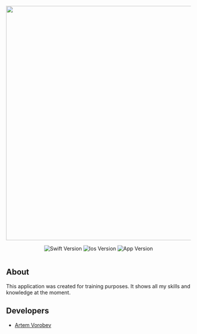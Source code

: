 <p align="center">
      <img src="https://media.giphy.com/media/EauwThrXwq0EWngOcT/giphy.gif" width="640">
</p>

<p align="center">
   <img src="https://img.shields.io/badge/Swift-Version%205-lightgrey" alt="Swift Version">
   <img src="https://img.shields.io/badge/Ios-Version%2015%2B-important" alt="Ios Version">
   <img src="https://img.shields.io/badge/App-Version%201.0-informational" alt="App Version">
</p>

<p align="center">
<img src="https://komarev.com/ghpvc/?username=IHIierO&style=flat-square&color=blue" alt=""/>
</p>

## About

This application was created for training purposes.
It shows all my skills and knowledge at the moment.


## Developers

- [Artem Vorobev](https://gist.github.com/IHIierO)

